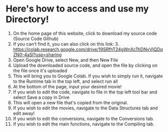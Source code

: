# Here's how to access and use my Directory!

1. On the home page of this website, click to download my source code (Source Code Github)
  2. If you can't find it, you can also click on this link:
    3. https://colab.research.google.com/drive/19SRfhT24gWnXcTtiDNyVIQDqZN0-4aSl?usp=sharing
4. Open Google Drive, select New, and then New File
5. Upload the downloaded source code, and open the file by clicking on the file once it's uploaded
6. This will bring you to Google Colab. If you wish to simply run it, navigate to the Runtime tab in the top left, and select run all
  7. At the bottom of the page, input your desired movie!
8. If you wish to edit the code, navigate to file in the top left tool bar and select Save a copy in Drive
9. This will open a new file that's copied from the original.
10. If you wish to edit the movies, navigate to the Data Structures tab and edit away!
11. If you wish to edit the conversions, navigate to the Conversions tab.
12. If you wish to edit the main functions, navigate to the Compiling tab. 
